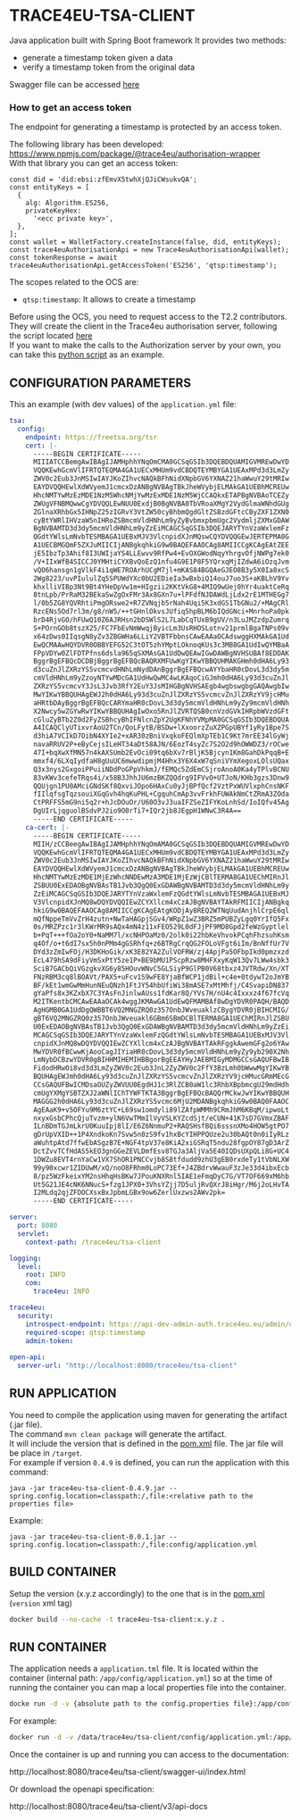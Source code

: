 # TRACE4EU-TSA-CLIENT

Java application built with Spring Boot framework
It provides two methods:
- generate a timestamp token given a data
- verify a timestamp token from the original data

Swagger file can be accessed [here](https://api-dev.trace4eu.eu/trace4eu/tsa-client/swagger-ui/index.html)

### How to get an access token

The endpoint for generating a timestamp is protected by an access token.

The following library has been developed: https://www.npmjs.com/package/@trace4eu/authorisation-wrapper  
With that library you can get an access token:
```
const did = 'did:ebsi:zfEmvX5twhXjQJiCWsukvQA';
const entityKeys = [
  {
    alg: Algorithm.ES256,
    privateKeyHex:
      '<ecc private key>',
  },
];
const wallet = WalletFactory.createInstance(false, did, entityKeys);
const trace4euAuthorisationApi = new Trace4euAuthorisationApi(wallet);
const tokenResponse = await trace4euAuthorisationApi.getAccessToken('ES256', 'qtsp:timestamp');
```

The scopes related to the OCS are:
- `qtsp:timestamp`: It allows to create a timestamp

Before using the OCS, you need to request access to the T2.2 contributors. They will create the client in the Trace4eu authorisation server, following the script located [here](https://github.com/trace4eu/authorization-and-authentication/blob/main/examples/scenario1/admin.py)  
If you want to make the calls to the Authorization server by your own, you can take this [python script](https://github.com/trace4eu/authorization-and-authentication/blob/main/examples/scenario1/client.py) as an example.


## CONFIGURATION PARAMETERS
This an example (with dev values) of the `application.yml` file:

```yaml
tsa:
  config:
    endpoint: https://freetsa.org/tsr
    cert: |-
      -----BEGIN CERTIFICATE-----
      MIIIATCCBemgAwIBAgIJAMHphhYNqOmCMA0GCSqGSIb3DQEBDQUAMIGVMREwDwYD
      VQQKEwhGcmVlIFRTQTEQMA4GA1UECxMHUm9vdCBDQTEYMBYGA1UEAxMPd3d3LmZy
      ZWV0c2Eub3JnMSIwIAYJKoZIhvcNAQkBFhNidXNpbGV6YXNAZ21haWwuY29tMRIw
      EAYDVQQHEwlXdWVyemJ1cmcxDzANBgNVBAgTBkJheWVybjELMAkGA1UEBhMCREUw
      HhcNMTYwMzEzMDE1NzM5WhcNMjYwMzExMDE1NzM5WjCCAQkxETAPBgNVBAoTCEZy
      ZWUgVFNBMQwwCgYDVQQLEwNUU0ExdjB0BgNVBA0TbVRoaXMgY2VydGlmaWNhdGUg
      ZGlnaXRhbGx5IHNpZ25zIGRvY3VtZW50cyBhbmQgdGltZSBzdGFtcCByZXF1ZXN0
      cyBtYWRlIHVzaW5nIHRoZSBmcmVldHNhLm9yZyBvbmxpbmUgc2VydmljZXMxGDAW
      BgNVBAMTD3d3dy5mcmVldHNhLm9yZzEiMCAGCSqGSIb3DQEJARYTYnVzaWxlemFz
      QGdtYWlsLmNvbTESMBAGA1UEBxMJV3VlcnpidXJnMQswCQYDVQQGEwJERTEPMA0G
      A1UECBMGQmF5ZXJuMIICIjANBgkqhkiG9w0BAQEFAAOCAg8AMIICCgKCAgEAtZEE
      jE5IbzTp3Ahif8I3UWIjaYS4LLEwvv9RfPw4+EvOXGWodNqyYhrgvOfjNWPg7ek0
      /V+IIxWfB4SICCJ0YMHtiCYXBvQoEzQ1nfu4G9E1P8F5YQrxqMjIZdwA6iOzqJvm
      vQO6hansgn1gVlkF4i1qWE7ROArhUCgM7jl+mKAS84BGQAeGJEO8B3y5X0Ia8xcS
      2Wg8223/uvPIululZq5SPUWdYXc0bU2EDieIa3wBxbiQ14ouJ7uo3S+aKBLhV9Yv
      khxlliVIBp3Nt9Bt4YHeDpVw1m+HIgzii2KKtVkG8+4MIQ9wUej0hYr4uaktCeRq
      8tnLpb/PrRaM32BEkaSwZgOxFMr3Ax8GXn7u+lPFdfNJDAWdLjLdx2rE1MTHEGg7
      l/0b5ZG8YQVRhtiPmgORswe2+R7ZVNqjb5rNah4Uqi5K3xdGS1TbGNu2/+MAgCRl
      RzcENs5Od7rl3m/g8/nW5/++tGHnlOkvsJUfiq5hpBLM6bIQdGNci+MnrhoPa0pk
      brD4RjvGO/hFUwQ10Z6AJRHsn2bDSWlS2L7LabCqTUxB9gUV/n3LuJMZzdpZumrq
      S+POrnGOb8tszX25/FC7FbEvNmWwqjByicLm3UsRHOSLotnv21prmlBgaTNPs09v
      x64zDws0IIqsgN8yZv3ZBGWHa6LLiY2VBTFbbnsCAwEAAaOCAdswggHXMAkGA1Ud
      EwQCMAAwHQYDVR0OBBYEFG52C3tOT5zhYMptLOknoqKUs3c3MB8GA1UdIwQYMBaA
      FPpVDYw0ZlFDTPfns6dsla965qSXMAsGA1UdDwQEAwIGwDAWBgNVHSUBAf8EDDAK
      BggrBgEFBQcDCDBjBggrBgEFBQcBAQRXMFUwKgYIKwYBBQUHMAKGHmh0dHA6Ly93
      d3cuZnJlZXRzYS5vcmcvdHNhLmNydDAnBggrBgEFBQcwAYYbaHR0cDovL3d3dy5m
      cmVldHNhLm9yZzoyNTYwMDcGA1UdHwQwMC4wLKAqoCiGJmh0dHA6Ly93d3cuZnJl
      ZXRzYS5vcmcvY3JsL3Jvb3RfY2EuY3JsMIHGBgNVHSAEgb4wgbswgbgGAQAwgbIw
      MwYIKwYBBQUHAgEWJ2h0dHA6Ly93d3cuZnJlZXRzYS5vcmcvZnJlZXRzYV9jcHMu
      aHRtbDAyBggrBgEFBQcCARYmaHR0cDovL3d3dy5mcmVldHNhLm9yZy9mcmVldHNh
      X2Nwcy5wZGYwRwYIKwYBBQUHAgIwOxo5RnJlZVRTQSB0cnVzdGVkIHRpbWVzdGFt
      cGluZyBTb2Z0d2FyZSBhcyBhIFNlcnZpY2UgKFNhYVMpMA0GCSqGSIb3DQEBDQUA
      A4ICAQClyUTixvrAoU2TCn/QoLFytB/BSDw+lXxoorzZuXZPGpUBYf1yRy1Bpe7S
      d3hiA7VCIkD7OibN4XYIe2+xAR30zBniVxqkoFEQlmXpTEb1C9Kt7mrEE34lGyWj
      navaRRUV2P+eByCejsILeHT34aDt58AJN/6EozT4syZc7S2O2d9hOWWDZ3/rOCwe
      47I+bqXwXfMN57n4kAXSUmb2EvOci09tq6bXv7rBljK5Bjcyn1Km8GahDkPqqB+E
      mmxf4/6LXqIydfaH8gUuUC6mwwdipmjM4Hhx3Y6X4xW7qSniVYmXegoxLOlsUQax
      Q3x3nys2GxgoiPPuiiNDdPoGPpVhkmJ/fEMQc5ZdEmCSjroAnoA0Ka4yTPlvBCNU
      83vKWv3cefeTRqs4i/x58B3JhhJU6mzBKZQQdrg9IFVvO+UTJoN/KHb3gzs3Dnw9
      QQUjgn1PU0AMciGNdSKf8QxviJOpo6HAxCu0yJjBPfQcf2VztPxWUVlxphCnsNKF
      fIIlqfsgTqzsouiXGqGvh4hqKuPHL+CgquhCmAp3vvFrkhFUWAkNmCtZRmA3ZOda
      CtPRFFS5mG9ni5q2r+hJcDOuOr/U60O3vJ3uaIFZSeZIFYKoLnhSd/IoIQfv45Ag
      DgUIrLjqguolBSdvPJ2io9O0rTi7+IQr2jb8JEgpH1WNwC3R4A==
      -----END CERTIFICATE-----
    ca-cert: |-
      -----BEGIN CERTIFICATE-----
      MIIH/zCCBeegAwIBAgIJAMHphhYNqOmAMA0GCSqGSIb3DQEBDQUAMIGVMREwDwYD
      VQQKEwhGcmVlIFRTQTEQMA4GA1UECxMHUm9vdCBDQTEYMBYGA1UEAxMPd3d3LmZy
      ZWV0c2Eub3JnMSIwIAYJKoZIhvcNAQkBFhNidXNpbGV6YXNAZ21haWwuY29tMRIw
      EAYDVQQHEwlXdWVyemJ1cmcxDzANBgNVBAgTBkJheWVybjELMAkGA1UEBhMCREUw
      HhcNMTYwMzEzMDE1MjEzWhcNNDEwMzA3MDE1MjEzWjCBlTERMA8GA1UEChMIRnJl
      ZSBUU0ExEDAOBgNVBAsTB1Jvb3QgQ0ExGDAWBgNVBAMTD3d3dy5mcmVldHNhLm9y
      ZzEiMCAGCSqGSIb3DQEJARYTYnVzaWxlemFzQGdtYWlsLmNvbTESMBAGA1UEBxMJ
      V3VlcnpidXJnMQ8wDQYDVQQIEwZCYXllcm4xCzAJBgNVBAYTAkRFMIICIjANBgkq
      hkiG9w0BAQEFAAOCAg8AMIICCgKCAgEAtgKODjAy8REQ2WTNqUudAnjhlCrpE6ql
      mQfNppeTmVvZrH4zutn+NwTaHAGpjSGv4/WRpZ1wZ3BRZ5mPUBZyLgq0YrIfQ5Fx
      0s/MRZPzc1r3lKWrMR9sAQx4mN4z11xFEO529L0dFJjPF9MD8Gpd2feWzGyptlel
      b+PqT+++fOa2oY0+NaMM7l/xcNHPOaMz0/2olk0i22hbKeVhvokPCqhFhzsuhKsm
      q4Of/o+t6dI7sx5h0nPMm4gGSRhfq+z6BTRgCrqQG2FOLoVFgt6iIm/BnNffUr7V
      DYd3zZmIwFOj/H3DKHoGik/xK3E82YA2ZulVOFRW/zj4ApjPa5OFbpIkd0pmzxzd
      EcL479hSA9dFiyVmSxPtY5ze1P+BE9bMU1PScpRzw8MHFXxyKqW13Qv7LWw4sbk3
      SciB7GACbQiVGzgkvXG6y85HOuvWNvC5GLSiyP9GlPB0V68tbxz4JVTRdw/Xn/XT
      FNzRBM3cq8lBOAVt/PAX5+uFcv1S9wFE8YjaBfWCP1jdBil+c4e+0tdywT2oJmYB
      BF/kEt1wmGwMmHunNEuQNzh1FtJY54hbUfiWi38mASE7xMtMhfj/C4SvapiDN837
      gYaPfs8x3KZxbX7C3YAsFnJinlwAUss1fdKar8Q/YVs7H/nU4c4Ixxxz4f67fcVq
      M2ITKentbCMCAwEAAaOCAk4wggJKMAwGA1UdEwQFMAMBAf8wDgYDVR0PAQH/BAQD
      AgHGMB0GA1UdDgQWBBT6VQ2MNGZRQ0z357OnbJWveuaklzCBygYDVR0jBIHCMIG/
      gBT6VQ2MNGZRQ0z357OnbJWveuakl6GBm6SBmDCBlTERMA8GA1UEChMIRnJlZSBU
      U0ExEDAOBgNVBAsTB1Jvb3QgQ0ExGDAWBgNVBAMTD3d3dy5mcmVldHNhLm9yZzEi
      MCAGCSqGSIb3DQEJARYTYnVzaWxlemFzQGdtYWlsLmNvbTESMBAGA1UEBxMJV3Vl
      cnpidXJnMQ8wDQYDVQQIEwZCYXllcm4xCzAJBgNVBAYTAkRFggkAwemGFg2o6YAw
      MwYDVR0fBCwwKjAooCagJIYiaHR0cDovL3d3dy5mcmVldHNhLm9yZy9yb290X2Nh
      LmNybDCBzwYDVR0gBIHHMIHEMIHBBgorBgEEAYHyJAEBMIGyMDMGCCsGAQUFBwIB
      FidodHRwOi8vd3d3LmZyZWV0c2Eub3JnL2ZyZWV0c2FfY3BzLmh0bWwwMgYIKwYB
      BQUHAgEWJmh0dHA6Ly93d3cuZnJlZXRzYS5vcmcvZnJlZXRzYV9jcHMucGRmMEcG
      CCsGAQUFBwICMDsaOUZyZWVUU0EgdHJ1c3RlZCB0aW1lc3RhbXBpbmcgU29mdHdh
      cmUgYXMgYSBTZXJ2aWNlIChTYWFTKTA3BggrBgEFBQcBAQQrMCkwJwYIKwYBBQUH
      MAGGG2h0dHA6Ly93d3cuZnJlZXRzYS5vcmc6MjU2MDANBgkqhkiG9w0BAQ0FAAOC
      AgEAaK9+v5OFYu9M6ztYC+L69sw1omdyli89lZAfpWMMh9CRmJhM6KBqM/ipwoLt
      nxyxGsbCPhcQjuTvzm+ylN6VwTMmIlVyVSLKYZcdSjt/eCUN+41K7sD7GVmxZBAF
      ILnBDmTGJmLkrU0KuuIpj8lI/E6Z6NnmuP2+RAQSHsfBQi6sssnXMo4HOW5gtPO7
      gDrUpVXID++1P4XndkoKn7Svw5n0zS9fv1hxBcYIHPPQUze2u30bAQt0n0iIyRLz
      aWuhtpAtd7ffwEbASgzB7E+NGF4tpV37e8KiA2xiGSRqT5ndu28fgpOY87gD3ArZ
      DctZvvTCfHdAS5kEO3gnGGeZEVLDmfEsv8TGJa3AljVa5E40IQDsUXpQLi8G+UC4
      1DWZu8EVT4rnYaCw1VX7ShOR1PNCCvjb8S8tfdudd9zhU3gEB0rxdeTy1tVbNLXW
      99y90xcwr1ZIDUwM/xQ/noO8FRhm0LoPC73Ef+J4ZBdrvWwauF3zJe33d4ibxEcb
      8/pz5WzFkeixYM2nsHhqHsBKw7JPouKNXRnl5IAE1eFmqDyC7G/VT7OF669xM6hb
      Ut5G21JE4cNK6NNucS+fzg1JPX0+3VhsYZjj7D5uljRvQXrJ8iHgr/M6j2oLHvTA
      I2MLdq2qjZFDOCXsxBxJpbmLGBx9ow6ZerlUxzws2AWv2pk=
      -----END CERTIFICATE-----

server:
  port: 8080
  servlet:
    context-path: /trace4eu/tsa-client

logging:
  level:
    root: INFO
    com:
      trace4eu: INFO

trace4eu:
  security:
    introspect-endpoint: https://api-dev-admin-auth.trace4eu.eu/admin/oauth2/introspect
    required-scope: qtsp:timestamp
    admin-token: 
      
open-api:
  server-url: "http://localhost:8080/trace4eu/tsa-client"
```

## RUN APPLICATION
You need to compile the application using maven for generating the artifact (.jar file).  
The command `mvn clean package` will generate the artifact.  
It will include the version that is defined in the [pom.xml](pom.xml) file. The jar file will be place in `/target`.  
For example if version `0.4.9` is defined, you can run the application with this command:
```
java -jar trace4eu-tsa-client-0.4.9.jar --spring.config.location=classpath:/,file:<relative path to the properties file>
```
Example:
```
java -jar trace4eu-tsa-client-0.0.1.jar --spring.config.location=classpath:/,file:config/application.yml
```

## BUILD CONTAINER
Setup the version (x.y.z accordingly) to the one that is in the [pom.xml](./pom.xml) (`version` xml tag)
```sh
docker build --no-cache -t trace4eu-tsa-client:x.y.z .
```

## RUN CONTAINER
The application needs a `application.tml` file. It is located within the container (internal path: `/app/config/application.yml`) so at the time of running the container you can map a local properties file into the container.
```sh
docke run -d -v {absolute path to the config.properties file}:/app/config/application.yml -p {hostPort}:8080 --name trace4eu-tsa-client trace4eu-tsa-client:x.y.z
```
For example:
```sh
docker run -d -v /data/trace4eu/tsa-client/config/application.yml:/app/config/application.yml -p 8080:8080 --name trace4eu-tsa-client trace4eu-tsa-client:0.4.9
```
Once the container is up and running you can access to the documentation:

http://localhost:8080/trace4eu/tsa-client/swagger-ui/index.html

Or download the openapi specification:

http://localhost:8080/trace4eu/tsa-client/v3/api-docs
